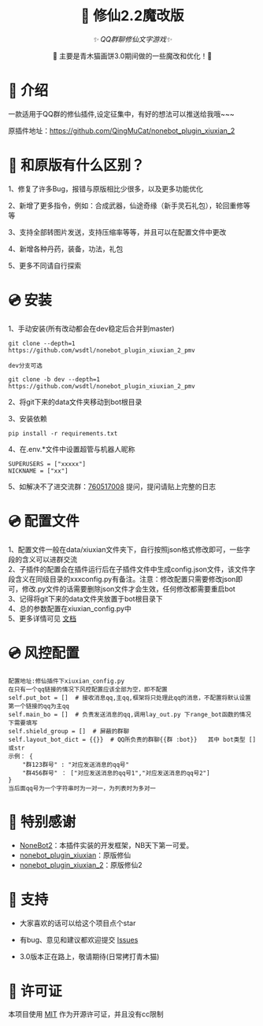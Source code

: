 <div align="center">
  <br>
</div>

<div align="center">

# 🎉 修仙2.2魔改版

_✨ QQ群聊修仙文字游戏✨_

🧬 主要是青木猫画饼3.0期间做的一些魔改和优化！🎉 

<p align="center">
</p>
</div>

# 📖 介绍


一款适用于QQ群的修仙插件,设定征集中，有好的想法可以推送给我哦~~~

原插件地址：https://github.com/QingMuCat/nonebot_plugin_xiuxian_2

# 🎉 和原版有什么区别？


1、修复了许多Bug，报错与原版相比少很多，以及更多功能优化

2、新增了更多指令，例如：合成武器，仙途奇缘（新手灵石礼包），轮回重修等等

3、支持全部转图片发送，支持压缩率等等，并且可以在配置文件中更改

4、新增各种丹药，装备，功法，礼包

5、更多不同请自行探索

# 💿 安装


1、手动安装(所有改动都会在dev稳定后合并到master)
```
git clone --depth=1 https://github.com/wsdtl/nonebot_plugin_xiuxian_2_pmv

dev分支可选

git clone -b dev --depth=1 https://github.com/wsdtl/nonebot_plugin_xiuxian_2_pmv
```

2、将git下来的data文件夹移动到bot根目录

3、安装依赖
```
pip install -r requirements.txt
```

4、在.env.*文件中设置超管与机器人昵称
```
SUPERUSERS = ["xxxxx"]
NICKNAME = ["xx"]
```

5、如解决不了进交流群：[760517008](http://qm.qq.com/cgi-bin/qm/qr?_wv=1027&k=zIKrPPqNStgZnRtuLhiOv9woBQSMQurq&authKey=Nrqm0zDxYKP2Fon2MskbNRmZ588Rqm79lJvQyVYWtkh9vDFK1RGBK0UhqzehVyDw&noverify=0&group_code=760517008) 提问，提问请贴上完整的日志


# 💿 配置文件
1、配置文件一般在data/xiuxian文件夹下，自行按照json格式修改即可，一些字段的含义可以进群交流<br>
2、子插件的配置会在插件运行后在子插件文件中生成config.json文件，该文件字段含义在同级目录的xxxconfig.py有备注。注意：修改配置只需要修改json即可，修改.py文件的话需要删除json文件才会生效，任何修改都需要重启bot<br>
3、记得将git下来的data文件夹放置于bot根目录下<br>
4、总的参数配置在xiuxian_config.py中<br>
5、更多详情可见 [文档](https://xiuxian.netlify.app/)<br>


# 💿 风控配置
```
配置地址:修仙插件下xiuxian_config.py
在只有一个qq链接的情况下风控配置应该全部为空，即不配置
self.put_bot = []  # 接收消息qq,主qq,框架将只处理此qq的消息，不配置将默认设置第一个链接的qq为主qq
self.main_bo = []  # 负责发送消息的qq,调用lay_out.py 下range_bot函数的情况下需要填写
self.shield_group = []  # 屏蔽的群聊
self.layout_bot_dict = {{}}  # QQ所负责的群聊{{群 :bot}}   其中 bot类型 []或str
示例： {
    "群123群号" : "对应发送消息的qq号"
    "群456群号" ： ["对应发送消息的qq号1","对应发送消息的qq号2"]
}
当后面qq号为一个字符串时为一对一，为列表时为多对一
```


# 🎉 特别感谢


- [NoneBot2](https://github.com/nonebot/nonebot2)：本插件实装的开发框架，NB天下第一可爱。
- [nonebot_plugin_xiuxian](https://github.com/s52047qwas/nonebot_plugin_xiuxian)：原版修仙
- [nonebot_plugin_xiuxian_2](https://github.com/QingMuCat/nonebot_plugin_xiuxian_2)：原版修仙2


# 🎉 支持


- 大家喜欢的话可以给这个项目点个star

- 有bug、意见和建议都欢迎提交 [Issues](https://github.com/wsdtl/nonebot_plugin_xiuxian_2_pmv/issues) 
- 3.0版本正在路上，敬请期待(日常拷打青木猫)

# 🎉 许可证
本项目使用 [MIT](https://choosealicense.com/licenses/mit/) 作为开源许可证，并且没有cc限制
